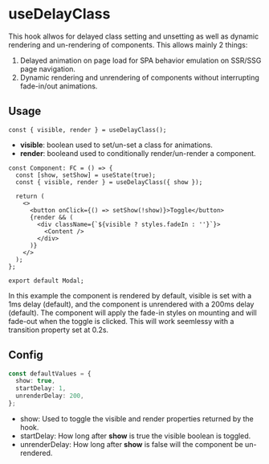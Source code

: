 # useDelayClass

This hook allwos for delayed class setting and unsetting as well as dynamic rendering and un-rendering of components. This allows mainly 2 things:

1. Delayed animation on page load for SPA behavior emulation on SSR/SSG page navigation.
2. Dynamic rendering and unrendering of components without interrupting fade-in/out animations.

## Usage

```tsx
const { visible, render } = useDelayClass();
```

- **visible**: boolean used to set/un-set a class for animations.
- **render**: booleand used to conditionally render/un-render a component.

```tsx
const Component: FC = () => {
  const [show, setShow] = useState(true);
  const { visible, render } = useDelayClass({ show });

  return (
    <>
      <button onClick={() => setShow(!show)}>Toggle</button>
      {render && (
        <div className={`${visible ? styles.fadeIn : ''}`}>
          <Content />
        </div>
      )}
    </>
  );
};

export default Modal;
```

In this example the component is rendered by default, visible is set with a 1ms delay (default), and the component is unrendered with a 200ms delay (default). The component will apply the fade-in styles on mounting and will fade-out when the toggle is clicked. This will work seemlessy with a transition property set at 0.2s.

## Config

```typescript
const defaultValues = {
  show: true,
  startDelay: 1,
  unrenderDelay: 200,
};
```

- show: Used to toggle the visible and render properties returned by the hook.
- startDelay: How long after **show** is true the visible boolean is toggled.
- unrenderDelay: How long after **show** is false will the component be un-rendered.
